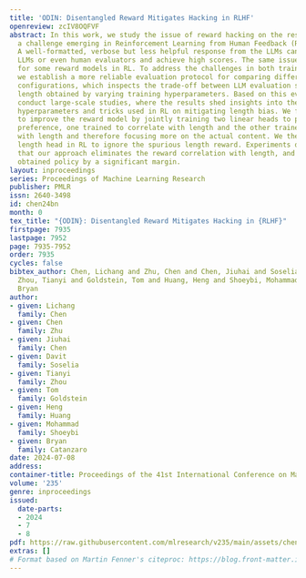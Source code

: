 ```yaml
---
title: 'ODIN: Disentangled Reward Mitigates Hacking in RLHF'
openreview: zcIV8OQFVF
abstract: In this work, we study the issue of reward hacking on the response length,
  a challenge emerging in Reinforcement Learning from Human Feedback (RLHF) on LLMs.
  A well-formatted, verbose but less helpful response from the LLMs can often deceive
  LLMs or even human evaluators and achieve high scores. The same issue also holds
  for some reward models in RL. To address the challenges in both training and evaluation,
  we establish a more reliable evaluation protocol for comparing different training
  configurations, which inspects the trade-off between LLM evaluation score and response
  length obtained by varying training hyperparameters. Based on this evaluation, we
  conduct large-scale studies, where the results shed insights into the efficacy of
  hyperparameters and tricks used in RL on mitigating length bias. We further propose
  to improve the reward model by jointly training two linear heads to predict the
  preference, one trained to correlate with length and the other trained to decorrelate
  with length and therefore focusing more on the actual content. We then discard the
  length head in RL to ignore the spurious length reward. Experiments demonstrate
  that our approach eliminates the reward correlation with length, and improves the
  obtained policy by a significant margin.
layout: inproceedings
series: Proceedings of Machine Learning Research
publisher: PMLR
issn: 2640-3498
id: chen24bn
month: 0
tex_title: "{ODIN}: Disentangled Reward Mitigates Hacking in {RLHF}"
firstpage: 7935
lastpage: 7952
page: 7935-7952
order: 7935
cycles: false
bibtex_author: Chen, Lichang and Zhu, Chen and Chen, Jiuhai and Soselia, Davit and
  Zhou, Tianyi and Goldstein, Tom and Huang, Heng and Shoeybi, Mohammad and Catanzaro,
  Bryan
author:
- given: Lichang
  family: Chen
- given: Chen
  family: Zhu
- given: Jiuhai
  family: Chen
- given: Davit
  family: Soselia
- given: Tianyi
  family: Zhou
- given: Tom
  family: Goldstein
- given: Heng
  family: Huang
- given: Mohammad
  family: Shoeybi
- given: Bryan
  family: Catanzaro
date: 2024-07-08
address:
container-title: Proceedings of the 41st International Conference on Machine Learning
volume: '235'
genre: inproceedings
issued:
  date-parts:
  - 2024
  - 7
  - 8
pdf: https://raw.githubusercontent.com/mlresearch/v235/main/assets/chen24bn/chen24bn.pdf
extras: []
# Format based on Martin Fenner's citeproc: https://blog.front-matter.io/posts/citeproc-yaml-for-bibliographies/
---
```

